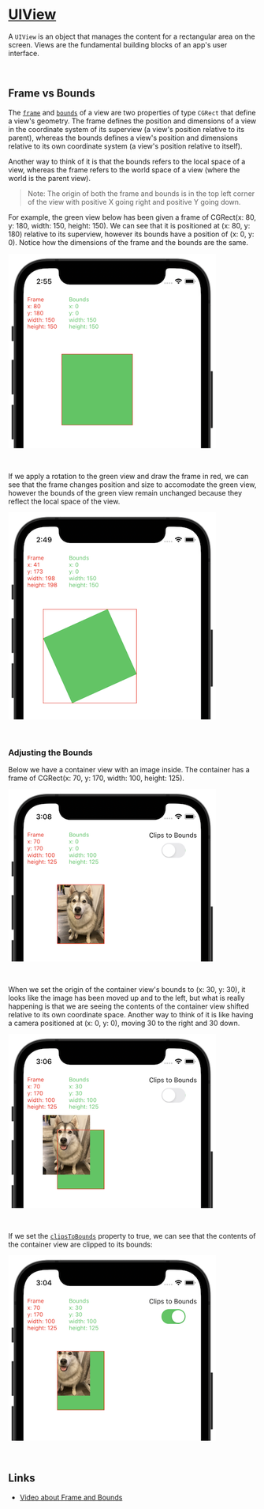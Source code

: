 # [UIView](https://developer.apple.com/documentation/uikit/uiview)

A `UIView` is an object that manages the content for a rectangular area on the screen. Views are the fundamental building blocks of an app's user interface.

<br/>

## Frame vs Bounds

The [`frame`](https://developer.apple.com/documentation/uikit/uiview/1622621-frame) and [`bounds`](https://developer.apple.com/documentation/uikit/uiview/1622580-bounds) of a view are two properties of type `CGRect` that define a view's geometry. The frame defines the position and dimensions of a view in the coordinate system of its superview (a view's position relative to its parent), whereas the bounds defines a view's position and dimensions relative to its own coordinate system (a view's position relative to itself).

Another way to think of it is that the bounds refers to the local space of a view, whereas the frame refers to the world space of a view (where the world is the parent view).

> Note: The origin of both the frame and bounds is in the top left corner of the view with positive X going right and positive Y going down.

For example, the green view below has been given a frame of CGRect(x: 80, y: 180, width: 150, height: 150). We can see that it is positioned at (x: 80, y: 180) relative to its superview, however its bounds have a position of (x: 0, y: 0). Notice how the dimensions of the frame and the bounds are the same.

![](images/0.png)

<br/>

If we apply a rotation to the green view and draw the frame in red, we can see that the frame changes position and size to accomodate the green view, however the bounds of the green view remain unchanged because they reflect the local space of the view.

![](images/1.png)

<br/>

### Adjusting the Bounds

Below we have a container view with an image inside. The container has a frame of CGRect(x: 70, y: 170, width: 100, height: 125).

![](images/2.png)

<br/>

When we set the origin of the container view's bounds to (x: 30, y: 30), it looks like the image has been moved up and to the left, but what is really happening is that we are seeing the contents of the container view shifted relative to its own coordinate space. Another way to think of it is like having a camera positioned at (x: 0, y: 0), moving 30 to the right and 30 down.

![](images/3.png)

<br/>

If we set the [`clipsToBounds`](https://developer.apple.com/documentation/uikit/uiview/1622415-clipstobounds) property to true, we can see that the contents of the container view are clipped to its bounds:

![](images/4.png)

<br/>

## Links

* [Video about Frame and Bounds](https://www.youtube.com/watch?v=IzNvHIsD03E&ab_channel=Kodeco)